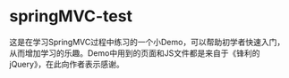 # springMVC-test
这是在学习SpringMVC过程中练习的一个小Demo，可以帮助初学者快速入门，从而增加学习的乐趣。Demo中用到的页面和JS文件都是来自于《锋利的jQuery》，在此向作者表示感谢。

